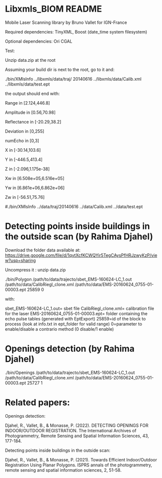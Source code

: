 # Libxmls_BIOM README
Mobile Laser Scanning library by Bruno Vallet for IGN-France

Required dependencies: TinyXML, Boost (date_time system filesystem)

Optional dependencies: Ori CGAL

Test:

Unzip data.zip at the root

Assuming your build dir is next to the root, go to it and:

./bin/XMlsInfo ../libxmls/data/traj/ 20140616 ../libxmls/data/Calib.xml ../libxmls/data/test.ept

the output should end with:

Range in [2.124,446.8]

Amplitude in [0.56,70.98]

Reflectance in [-20.29,38.2]

Deviation in [0,255]

numEcho in [0,3]

X in [-30.14,103.6]

Y in [-446.5,413.4]

Z in [-2.096,1.175e-38]

Xw in [6.508e+05,6.516e+05]

Yw in [6.861e+06,6.862e+06]

Zw in [-56.51,75.76]

#./bin/XMlsInfo ../data/traj/20140616 ../data/Calib.xml ../data/test.ept


# Detecting points inside buildings in the outside scan (by Rahima Djahel)

Download the folder data available at:
https://drive.google.com/file/d/1qytXcfKCWQYir5TegCAysPfHRJzwyKzP/view?usp=sharing

Uncompress it :
unzip data.zip


./bin/Polygon /path/to/data/trajecto/sbet_EMS-160624-LC_1.out     /path/to/data/CalibRiegl_clone.xml     /path/to/data/EMS-20160624_0755-01-00003.ept     25859 0

with:

sbet_EMS-160624-LC_1.out= sbet file
CalibRiegl_clone.xml= calibration file for the laser
EMS-20160624_0755-01-00003.ept= folder containing the echo pulse tables (generated with EptExport)
25859=id of the block to process (look at info.txt in ept_folder for valid range)
0=parameter to enable/disable a contrario method (0 disable/1 enable)

# Openings detection (by Rahima Djahel)

./bin/Openings /path/to/data/trajecto/sbet_EMS-160624-LC_1.out     /path/to/data/CalibRiegl_clone.xml     /path/to/data/EMS-20160624_0755-01-00003.ept     25727 1

# Related papers:
Openings detection:

Djahel, R., Vallet, B., & Monasse, P. (2022). DETECTING OPENINGS FOR INDOOR/OUTDOOR REGISTRATION. The International Archives of Photogrammetry, Remote Sensing and Spatial Information Sciences, 43, 177-184.

Detecting points inside buildings in the outside scan:

Djahel, R., Vallet, B., & Monasse, P. (2021). Towards Efficient Indoor/Outdoor Registration Using Planar Polygons. ISPRS annals of the photogrammetry, remote sensing and spatial information sciences, 2, 51-58.
